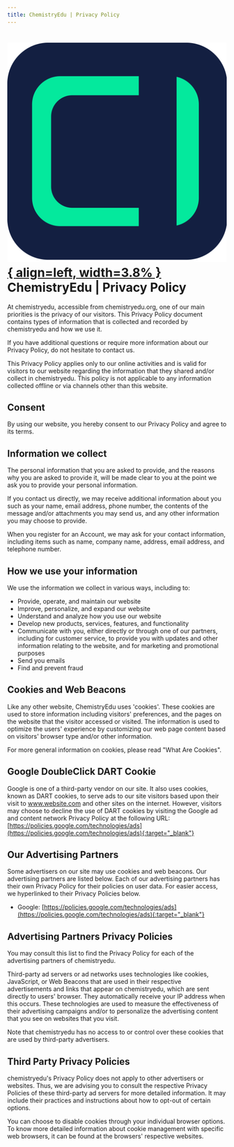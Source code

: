 ```yaml
---
title: ChemistryEdu | Privacy Policy
---
```


# [![ChemistryEdu Logo](../images/favicon.svg){ align=left, width=3.8% }](../index.md)  ChemistryEdu | Privacy Policy

At chemistryedu, accessible from chemistryedu.org, one of our main priorities is the privacy of our visitors. This Privacy Policy document contains types of information that is collected and recorded by chemistryedu and how we use it.

If you have additional questions or require more information about our Privacy Policy, do not hesitate to contact us.

This Privacy Policy applies only to our online activities and is valid for visitors to our website regarding the information that they shared and/or collect in chemistryedu. This policy is not applicable to any information collected offline or via channels other than this website.

## Consent

By using our website, you hereby consent to our Privacy Policy and agree to its terms.

## Information we collect

The personal information that you are asked to provide, and the reasons why you are asked to provide it, will be made clear to you at the point we ask you to provide your personal information.

If you contact us directly, we may receive additional information about you such as your name, email address, phone number, the contents of the message and/or attachments you may send us, and any other information you may choose to provide.

When you register for an Account, we may ask for your contact information, including items such as name, company name, address, email address, and telephone number.

## How we use your information

We use the information we collect in various ways, including to:

* Provide, operate, and maintain our website
* Improve, personalize, and expand our website
* Understand and analyze how you use our website
* Develop new products, services, features, and functionality
* Communicate with you, either directly or through one of our partners, including for customer service, to provide you with updates and other information relating to the website, and for marketing and promotional purposes
* Send you emails
* Find and prevent fraud

## Cookies and Web Beacons
Like any other website, ChemistryEdu uses 'cookies'. These cookies are used to store information including visitors' preferences, and the pages on the website that the visitor accessed or visited. The information is used to optimize the users' experience by customizing our web page content based on visitors' browser type and/or other information.

For more general information on cookies, please read "What Are Cookies".

## Google DoubleClick DART Cookie

Google is one of a third-party vendor on our site. It also uses cookies, known as DART cookies, to serve ads to our site visitors based upon their visit to www.website.com and other sites on the internet. However, visitors may choose to decline the use of DART cookies by visiting the Google ad and content network Privacy Policy at the following URL: [https://policies.google.com/technologies/ads](https://policies.google.com/technologies/ads){:target="_blank"}

## Our Advertising Partners

Some advertisers on our site may use cookies and web beacons. Our advertising partners are listed below. Each of our advertising partners has their own Privacy Policy for their policies on user data. For easier access, we hyperlinked to their Privacy Policies below.

* Google: [https://policies.google.com/technologies/ads](https://policies.google.com/technologies/ads){:target="_blank"}

## Advertising Partners Privacy Policies

You may consult this list to find the Privacy Policy for each of the advertising partners of chemistryedu.

Third-party ad servers or ad networks uses technologies like cookies, JavaScript, or Web Beacons that are used in their respective advertisements and links that appear on chemistryedu, which are sent directly to users' browser. They automatically receive your IP address when this occurs. These technologies are used to measure the effectiveness of their advertising campaigns and/or to personalize the advertising content that you see on websites that you visit.

Note that chemistryedu has no access to or control over these cookies that are used by third-party advertisers.

## Third Party Privacy Policies

chemistryedu's Privacy Policy does not apply to other advertisers or websites. Thus, we are advising you to consult the respective Privacy Policies of these third-party ad servers for more detailed information. It may include their practices and instructions about how to opt-out of certain options.

You can choose to disable cookies through your individual browser options. To know more detailed information about cookie management with specific web browsers, it can be found at the browsers' respective websites.
